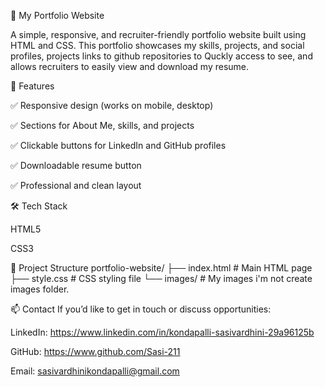 🤖 My Portfolio Website

A simple, responsive, and recruiter-friendly portfolio website built using HTML and CSS.
This portfolio showcases my skills, projects, and social profiles, projects links to github repositories to Quckly access to see, 
and allows recruiters to easily view and download my resume.

📑 Features

✅ Responsive design (works on mobile, desktop)

✅ Sections for About Me, skills, and projects

✅ Clickable buttons for LinkedIn and GitHub profiles

✅ Downloadable resume button

✅ Professional and clean layout

🛠️ Tech Stack

HTML5

CSS3

📂 Project Structure
portfolio-website/
├── index.html       # Main HTML page
├── style.css        # CSS styling file
└── images/          # My images i'm not create images folder.

📫 Contact
If you’d like to get in touch or discuss opportunities:

LinkedIn: https://www.linkedin.com/in/kondapalli-sasivardhini-29a96125b

GitHub: https://www.github.com/Sasi-211

Email: sasivardhinikondapalli@gmail.com
